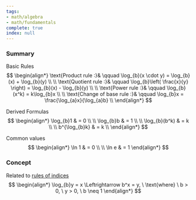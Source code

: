 ```yaml
---
tags:
- math/algebra
- math/fundamentals
complete: true
index: null
---
```

### Summary
Basic Rules
$$
\begin{align*}
\text{Product rule :}& \qquad \log_{b}(x \cdot y) = \log_{b}(x) + \log_{b}(y) \\
\\
\text{Quotient rule :}& \qquad \log_{b}\left( \frac{x}{y} \right) = \log_{b}(x) - \log_{b}(y) \\
\\
\text{Power rule :}& \qquad \log_{b}(x^k) = k\log_{b}x \\
\\
\text{Change of base rule :}& \qquad \log_{b}x = \frac{\log_{a}x}{\log_{a}b} \\
\end{align*}
$$

Derived Formulas
$$
\begin{align*}
\log_{b}1 & = 0 \\
\\
\log_{b}b & = 1 \\
\\
\log_{b}(b^k) & = k \\
\\
b^{\log_{b}k} & = k \\
\end{align*}
$$

Common values
$$
\begin{align*}
\ln 1 & = 0 \\
\\
\ln e & = 1
\end{align*}
$$
### Concept
Related to [rules of indices](/labyrinth/notes/math/math_fundementals/rules_of_indices)
$$
\begin{align*}
\log_{b}y = x \Leftrightarrow b^x = y, \ \text{where} \ b > 0, \ y > 0, \ b \neq 1
\end{align*}
$$